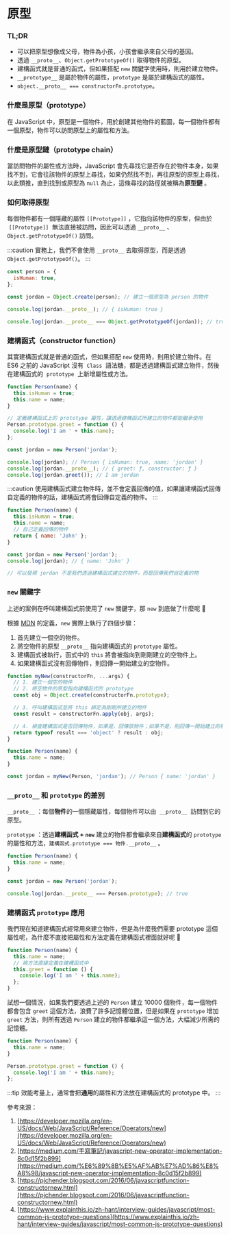 # 原型

### TL;DR

- 可以把原型想像成父母，物件為小孩，小孩會繼承來自父母的基因。
- 透過 `__proto__`、`Object.getPrototypeOf()` 取得物件的原型。
- 建構函式就是普通的函式，但如果搭配 `new` 關鍵字使用時，則用於建立物件。
- `__prototype__` 是屬於物件的屬性，`prototype` 是屬於建構函式的屬性。
- `object.__proto__ === constructorFn.prototype`。

### 什麼是原型（prototype）

在 JavaScript 中，原型是一個物件，用於創建其他物件的藍圖，每一個物件都有一個原型，物件可以訪問原型上的屬性和方法。

### 什麼是原型鏈（prototype chain）

當訪問物件的屬性或方法時，JavaScript 會先尋找它是否存在於物件本身，如果找不到，它會往該物件的原型上尋找，如果仍然找不到，再往原型的原型上尋找，以此類推，直到找到或原型為 `null` 為止，這條尋找的路徑就被稱為**原型鏈** 。

### 如何取得原型

每個物件都有一個隱藏的屬性 `[[Prototype]]` ，它指向該物件的原型，但由於  `[[Prototype]]`  無法直接被訪問，因此可以透過 `__proto__` 、`Object.getPrototypeOf()` 訪問。

:::caution
實務上，我們不會使用 `__proto__` 去取得原型，而是透過 `Object.getPrototypeOf()`。
:::

```jsx
const person = {
  isHuman: true,
};

const jordan = Object.create(person); // 建立一個原型為 person 的物件

console.log(jordan.__proto__); // { isHuman: true }

console.log(jordan.__proto__ === Object.getPrototypeOf(jordan)); // true
```

### 建構函式（constructor function）

其實建構函式就是普通的函式，但如果搭配 `new` 使用時，則用於建立物件。在 ES6 之前的 JavaScript 沒有  `Class`  語法糖，都是透過建構函式建立物件，然後在建構函式的  `prototype`  上新增屬性或方法。

```jsx
function Person(name) {
  this.isHuman = true;
  this.name = name;
}

// 定義建構函式上的 prototype 屬性，讓透過建構函式所建立的物件都能繼承使用
Person.prototype.greet = function () {
  console.log('I am ' + this.name);
};

const jordan = new Person('jordan');

console.log(jordan); // Person { isHuman: true, name: 'jordan' }
console.log(jordan.__proto__); // { greet: ƒ, constructor: ƒ }
console.log(jordan.greet()); // I am jordan
```

:::caution
使用建構函式建立物件時，並不會定義回傳的值，如果讓建構函式回傳自定義的物件的話，建構函式將會回傳自定義的物件。
:::

```jsx
function Person(name) {
  this.isHuman = true;
  this.name = name;
  // 自己定義回傳的物件
  return { name: 'John' };
}

const jordan = new Person('jordan');
console.log(jordan); // { name: 'John' }

// 可以發現 jordan 不是我們透過建構函式建立的物件，而是回傳我們自定義的物
```

### `new` 關鍵字

上述的案例在呼叫建構函式前使用了 `new` 關鍵字，那 `new` 到底做了什麼呢 🤔

根據 [MDN](https://developer.mozilla.org/en-US/docs/Web/JavaScript/Reference/Operators/new) 的定義，`new` 實際上執行了四個步驟：

1. 首先建立一個空的物件。
2. 將空物件的原型 `__proto__` 指向建構函式的 `prototype` 屬性。
3. 建構函式被執行，函式中的 `this` 將會被指向到剛剛建立的空物件上。
4. 如果建構函式沒有回傳物件，則回傳一開始建立的空物件。

```jsx
function myNew(constructorFn, ...args) {
  // 1. 建立一個空的物件
  // 2. 將空物件的原型指向建構函式的 prototype
  const obj = Object.create(constructorFn.prototype);

  // 3. 呼叫建構函式並將 this 綁定為剛剛所建立的物件
  const result = constructorFn.apply(obj, args);

  // 4. 檢查建構函式是否回傳物件，如果是，回傳該物件；如果不是，則回傳一開始建立的物件
  return typeof result === 'object' ? result : obj;
}

function Person(name) {
  this.name = name;
}

const jordan = myNew(Person, 'jordan'); // Person { name: 'jordan' }
```

### `__proto__` 和 `prototype` 的差別

`__proto__` ：每個**物件**的一個隱藏屬性，每個物件可以由  `__proto__`  訪問到它的原型。

`prototype` ：透過**建構函式 + `new`** 建立的物件都會繼承來自**建構函式**的 `prototype` 的屬性和方法，`建構函式.prototype === 物件.__proto__` 。

```jsx
function Person(name) {
  this.name = name;
}

const jordan = new Person('jordan');

console.log(jordan.__proto__ === Person.prototype); // true
```

### 建構函式 `prototype` 應用

我們現在知道建構函式經常用來建立物件，但是為什麼我們需要 prototype 這個屬性呢，為什麼不直接把屬性和方法定義在建構函式裡面就好呢 🤔

```jsx
function Person(name) {
  this.name = name;
  // 將方法直接定義在建構函式中
  this.greet = function () {
    console.log('I am ' + this.name);
  };
}
```

試想一個情況，如果我們要透過上述的 `Person` 建立 10000 個物件，每一個物件都會包含 `greet` 這個方法，浪費了許多記憶體位置，但是如果在 `prototype` 增加 `greet` 方法，則所有透過 `Person` 建立的物件都繼承這一個方法，大幅減少所需的記憶體。

```jsx
function Person(name) {
  this.name = name;
}

Person.prototype.greet = function () {
  console.log('I am ' + this.name);
};
```

:::tip
效能考量上，通常會把**通用**的屬性和方法放在建構函式的 prototype 中。
:::

參考來源：

1. [https://developer.mozilla.org/en-US/docs/Web/JavaScript/Reference/Operators/new](https://developer.mozilla.org/en-US/docs/Web/JavaScript/Reference/Operators/new)
2. [https://medium.com/手寫筆記/javascript-new-operator-implementation-8c0d15f2b899](https://medium.com/%E6%89%8B%E5%AF%AB%E7%AD%86%E8%A8%98/javascript-new-operator-implementation-8c0d15f2b899)
3. [https://pjchender.blogspot.com/2016/06/javascriptfunction-constructornew.html](https://pjchender.blogspot.com/2016/06/javascriptfunction-constructornew.html)
4. [https://www.explainthis.io/zh-hant/interview-guides/javascript/most-common-js-prototype-questions](https://www.explainthis.io/zh-hant/interview-guides/javascript/most-common-js-prototype-questions)
